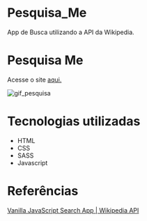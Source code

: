 # Pesquisa_Me
 App de Busca utilizando a API da Wikipedia.
 
 
 # Pesquisa Me
 
 Acesse o site [aqui.](https://pesquisa-me.netlify.app/)
 
 ![gif_pesquisa](https://user-images.githubusercontent.com/81118959/165116765-d1c6eac9-490f-4232-a443-bb82aa4d2ee6.gif)

 
 # Tecnologias utilizadas
 * HTML
 * CSS
 * SASS
 * Javascript
 
 
 # Referências

[Vanilla JavaScript Search App | Wikipedia API](https://www.youtube.com/watch?v=Dk6Wopar10k&list=PLyMSASReZkcs2RvbzCDSPJlx-4dppjDsu&index=3)
